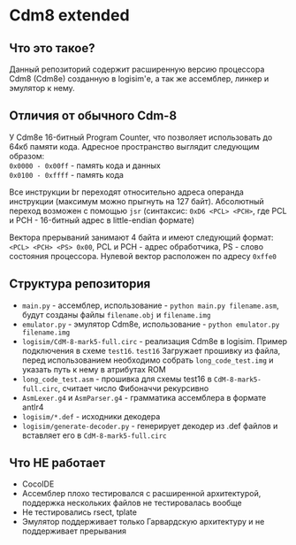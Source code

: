 # Cdm8 extended
## Что это такое?
Данный репозиторий содержит расширенную версию процессора Cdm8 (Cdm8e) созданную в logisim'е, а так же ассемблер, линкер и эмулятор к нему.
## Отличия от обычного Cdm-8
У Cdm8e 16-битный Program Counter, что позволяет использовать до 64кб памяти кода.
Адресное пространство выглядит следующим образом:\
`0x0000 - 0x00ff` - память кода и данных\
`0x0100 - 0xffff` - память кода

Все инструкции br переходят относительно адреса операнда инструкции (максимум можно прыгнуть на 127 байт).
Абсолютный переход возможен с помощью `jsr` (синтаксис: `0xD6 <PCL> <PCH>`, где PCL и PCH - 16-битный адрес в little-endian формате)

Вектора прерываний занимают 4 байта и имеют следующий формат: `<PCL> <PCH> <PS> 0x00`, PCL и PCH - адрес обработчика, PS - слово состояния процессора.
Нулевой вектор расположен по адресу `0xffe0`


## Структура репозитория
- `main.py` - ассемблер, использование - `python main.py filename.asm`, будут созданы файлы `filename.obj` и `filename.img`
- `emulator.py` - эмулятор Cdm8e, использование - `python emulator.py filename.img`
- `logisim/CdM-8-mark5-full.circ` - реализация Cdm8e в logisim. Пример подключения в схеме `test16`. `test16` Загружает прошивку из файла, перед использованием необходимо собрать `long_code_test.img` и указать путь к нему в атрибутах ROM
- `long_code_test.asm` - прошивка для схемы test16 в `CdM-8-mark5-full.circ`, считает число Фибоначчи рекурсивно
- `AsmLexer.g4` и `AsmParser.g4` - грамматика ассемблера в формате antlr4
- `logisim/*.def` - исходники декодера
- `logisim/generate-decoder.py` - генерирует декодер из .def файлов и вставляет его в `CdM-8-mark5-full.circ`

## Что НЕ работает
- CocoIDE
- Ассемблер плохо тестировался с расширенной архитектурой, поддержка нескольких файлов не тестировалась вообще
- Не тестировались rsect, tplate
- Эмулятор поддерживает только Гарвардскую архитектуру и не поддерживает прерывания

